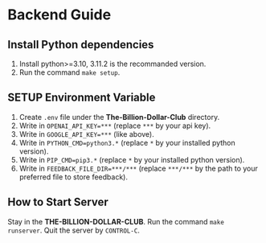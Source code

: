 # Backend Guide

## Install Python dependencies

1. Install python>=3.10, 3.11.2 is the recommanded version.
2. Run the command `make setup`.

## SETUP Environment Variable

1. Create `.env` file under the **The-Billion-Dollar-Club** directory.
2. Write in `OPENAI_API_KEY=***` (replace `***` by your api key).
3. Write in `GOOGLE_API_KEY=***` (like above).
4. Write in `PYTHON_CMD=python3.*` (replace `*` by your installed python version).
5. Write in `PIP_CMD=pip3.*` (replace `*` by your installed python version).
6. Write in `FEEDBACK_FILE_DIR=***/***` (replace `***/***` by the path to your preferred file to store feedback).

## How to Start Server

Stay in the **THE-BILLION-DOLLAR-CLUB**. Run the command `make runserver`. Quit the server by `CONTROL-C`.
